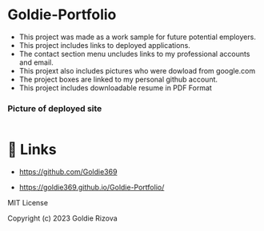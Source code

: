 # Goldie-Portfolio







- This project was made as a work sample for future potential employers.
- This project includes links to deployed applications.
- The contact section menu uncludes links to my professional accounts and email.
- This projext also includes pictures who were dowload from google.com
- The project boxes are linked to my personal github account.
-  This project includes downloadable resume in PDF Format




### Picture of deployed site
<img src="">

# 🔗 Links

- https://github.com/Goldie369

- https://goldie369.github.io/Goldie-Portfolio/



MIT License

Copyright (c) 2023 Goldie Rizova

